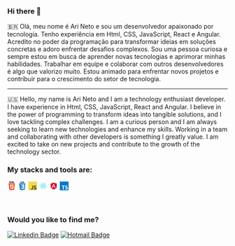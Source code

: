 ### Hi there 👋

<!--
**Ari-Neto-dev/Ari-Neto-dev** is a ✨ _special_ ✨ repository because its `README.md` (this file) appears on your GitHub profile.-->

:brazil: Olá, meu nome é Ari Neto e sou um desenvolvedor apaixonado por tecnologia. Tenho experiência em Html, CSS, JavaScript, React e Angular. Acredito no poder da programação para transformar ideias em soluções concretas e adoro enfrentar desafios complexos. Sou uma pessoa curiosa e sempre estou em busca de aprender novas tecnologias e aprimorar minhas habilidades. Trabalhar em equipe e colaborar com outros desenvolvedores é algo que valorizo muito. Estou animado para enfrentar novos projetos e contribuir para o crescimento do setor de tecnologia.

-------------
:us: Hello, my name is Ari Neto and I am a technology enthusiast developer. I have experience in Html, CSS, JavaScript, React and Angular. I believe in the power of programming to transform ideas into tangible solutions, and I love tackling complex challenges. I am a curious person and I am always seeking to learn new technologies and enhance my skills. Working in a team and collaborating with other developers is something I greatly value. I am excited to take on new projects and contribute to the growth of the technology sector.


### My stacks and tools are:

<code><img height="20" src="https://raw.githubusercontent.com/github/explore/80688e429a7d4ef2fca1e82350fe8e3517d3494d/topics/html/html.png"></code>
<code><img height="20" src="https://raw.githubusercontent.com/github/explore/80688e429a7d4ef2fca1e82350fe8e3517d3494d/topics/css/css.png"></code> 
<code><img height="20" src="https://raw.githubusercontent.com/github/explore/80688e429a7d4ef2fca1e82350fe8e3517d3494d/topics/javascript/javascript.png"></code>
<code><img height="20" src="https://raw.githubusercontent.com/github/explore/80688e429a7d4ef2fca1e82350fe8e3517d3494d/topics/react/react.png"></code>
<code><img height="20" src="https://raw.githubusercontent.com/github/explore/80688e429a7d4ef2fca1e82350fe8e3517d3494d/topics/angular/angular.png"></code> 
<code><img height="20" src="https://raw.githubusercontent.com/github/explore/80688e429a7d4ef2fca1e82350fe8e3517d3494d/topics/typescript/typescript.png"></code>

<br />

### Would you like to find me?

[![Linkedin Badge](https://img.shields.io/badge/-LinkedIn-blue?style=flat-square&logo=Linkedin&logoColor=white&link=https://www.linkedin.com/in/ari-neto-developer/)](https://www.linkedin.com/in/ari-neto-developer/)
[![Hotmail Badge](https://img.shields.io/badge/-Hotmail-%23333?style=flat-square&logo=Gmail&logoColor=white&link=mailto:azevedo.consultor@hotmail.com)](azevedo.consultor@hotmail.com)


